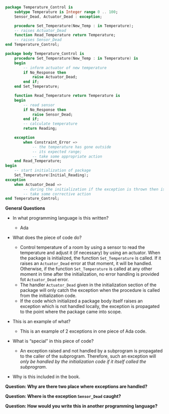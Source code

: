 ```ada
package Temperature_Control is
	subtype Temperature is Integer range 0 .. 100;
	Sensor_Dead, Actuator_Dead : exception;

	procedure Set_Temperature(New_Temp : in Temperature);
	-- raises Actuator_Dead
	function Read_Temperature return Temperature;
	-- raises Sensor_Dead
end Temperature_Control;

package body Temperature_Control is
	procedure Set_Temperature(New_Temp : in Temperature) is
	begin
		-- inform actuator of new temperature
		if No_Response then
			raise Actuator_Dead;
		end if;
	end Set_Temperature;

	function Read_Temperature return Temperature is
	begin
		-- read sensor
		if No_Response then
			raise Sensor_Dead;
		end if;
		-- calculate temperature
		return Reading;

	exception
		when Constraint_Error =>
			-- the temperature has gone outside
			-- its expected range;
			-- take some appropriate action
	end Read_Temperature;
begin
	-- start initialization of package
	Set_Temperature(Initial_Reading);
exception
	when Actuator_Dead => 
		-- during the initialization if the exception is thrown then is handled
		-- take some corrective action
end Temperature_Control;
```

**General Questions**

-   In what programming language is this written? 
	-   Ada
        
-   What does the piece of code do?
	-   Control temperature of a room by using a sensor to read the temperature and adjust it (if necessary) by using an actuator. When the package is initialized, the function `Set_Temperature` is called. If it raises an `Actuator_Dead` error at that moment, it will be handled. Otherwise, if the function `Set_Temperature` is called at any other moment in time after the initialization, no error handling is provided fot `Actuator_Dead` error. 
	-   The handler `Actuator_Dead` given in the initialization section of the package will only catch the exception when the procedure is called from the initialization code. 
	-   If the code which initialized a package body itself raises an exception which is not handled locally, the exception is propagated to the point where the package came into scope.
        
-   This is an example of what?
	-   This is an example of 2 exceptions in one piece of Ada code.
        
-   What is “special” in this piece of code?
	-   An exception raised and not handled by a subprogram is propagated to the caller of the subprogram. Therefore, such an exception will *only be handled by the initialization code if it itself called the subprogram*.
		
-   Why is this included in the book.
    

**Question: Why are there two place where exceptions are handled?**

**Question: Where is the exception `Sensor_Dead` caught?**

**Question: How would you write this in another programming language?**